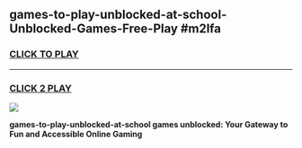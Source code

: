
## games-to-play-unblocked-at-school-Unblocked-Games-Free-Play #m2lfa
<h3>
<a href="https://us.freeplayer.one?title=games-to-play-unblocked-at-school&ref=9M">CLICK TO PLAY</a></h3>
<hr>

<h3>
<a href="https://us.freeplayer.one?title=games-to-play-unblocked-at-school&ref=9M">CLICK 2 PLAY</a>
  
</h3>

<a href="https://us.freeplayer.one?title=games-to-play-unblocked-at-school&ref=9M"><img src="https://clearcache.store/games.png"></a>


**games-to-play-unblocked-at-school games unblocked: Your Gateway to Fun and Accessible Online Gaming**
